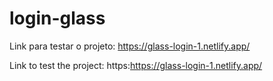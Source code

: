 # login-glass

Link para testar o projeto: https://glass-login-1.netlify.app/

Link to test the project: https:https://glass-login-1.netlify.app/

